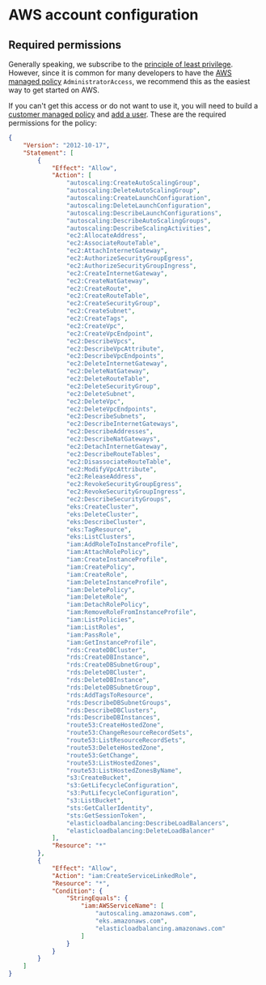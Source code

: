 # AWS account configuration

## Required permissions

Generally speaking, we subscribe to the [principle of least privilege](https://en.wikipedia.org/wiki/Principle_of_least_privilege).
However, since it is common for many developers to have the [AWS managed policy](https://docs.aws.amazon.com/IAM/latest/UserGuide/access_policies_managed-vs-inline.html#aws-managed-policies) `AdministratorAccess`, we recommend this as the easiest way to get started on AWS.

If you can't get this access or do not want to use it, you will need to build a [customer managed policy](https://docs.aws.amazon.com/IAM/latest/UserGuide/access_policies_managed-vs-inline.html#customer-managed-policies) and [add a user](https://docs.aws.amazon.com/IAM/latest/UserGuide/id_users_create.html).
These are the required permissions for the policy:

```json
{
    "Version": "2012-10-17",
    "Statement": [
        {
            "Effect": "Allow",
            "Action": [
                "autoscaling:CreateAutoScalingGroup",
                "autoscaling:DeleteAutoScalingGroup",
                "autoscaling:CreateLaunchConfiguration",
                "autoscaling:DeleteLaunchConfiguration",
                "autoscaling:DescribeLaunchConfigurations",
                "autoscaling:DescribeAutoScalingGroups",
                "autoscaling:DescribeScalingActivities",
                "ec2:AllocateAddress",
                "ec2:AssociateRouteTable",
                "ec2:AttachInternetGateway",
                "ec2:AuthorizeSecurityGroupEgress",
                "ec2:AuthorizeSecurityGroupIngress",
                "ec2:CreateInternetGateway",
                "ec2:CreateNatGateway",
                "ec2:CreateRoute",
                "ec2:CreateRouteTable",
                "ec2:CreateSecurityGroup",
                "ec2:CreateSubnet",
                "ec2:CreateTags",
                "ec2:CreateVpc",
                "ec2:CreateVpcEndpoint",
                "ec2:DescribeVpcs",
                "ec2:DescribeVpcAttribute",
                "ec2:DescribeVpcEndpoints",
                "ec2:DeleteInternetGateway",
                "ec2:DeleteNatGateway",
                "ec2:DeleteRouteTable",
                "ec2:DeleteSecurityGroup",
                "ec2:DeleteSubnet",
                "ec2:DeleteVpc",
                "ec2:DeleteVpcEndpoints",
                "ec2:DescribeSubnets",
                "ec2:DescribeInternetGateways",
                "ec2:DescribeAddresses",
                "ec2:DescribeNatGateways",
                "ec2:DetachInternetGateway",
                "ec2:DescribeRouteTables",
                "ec2:DisassociateRouteTable",
                "ec2:ModifyVpcAttribute",
                "ec2:ReleaseAddress",
                "ec2:RevokeSecurityGroupEgress",
                "ec2:RevokeSecurityGroupIngress",
                "ec2:DescribeSecurityGroups",
                "eks:CreateCluster",
                "eks:DeleteCluster",
                "eks:DescribeCluster",
                "eks:TagResource",
                "eks:ListClusters",
                "iam:AddRoleToInstanceProfile",
                "iam:AttachRolePolicy",
                "iam:CreateInstanceProfile",
                "iam:CreatePolicy",
                "iam:CreateRole",
                "iam:DeleteInstanceProfile",
                "iam:DeletePolicy",
                "iam:DeleteRole",
                "iam:DetachRolePolicy",
                "iam:RemoveRoleFromInstanceProfile",
                "iam:ListPolicies",
                "iam:ListRoles",
                "iam:PassRole",
                "iam:GetInstanceProfile",
                "rds:CreateDBCluster",
                "rds:CreateDBInstance",
                "rds:CreateDBSubnetGroup",
                "rds:DeleteDBCluster",
                "rds:DeleteDBInstance",
                "rds:DeleteDBSubnetGroup",
                "rds:AddTagsToResource",
                "rds:DescribeDBSubnetGroups",
                "rds:DescribeDBClusters",
                "rds:DescribeDBInstances",
                "route53:CreateHostedZone",
                "route53:ChangeResourceRecordSets",
                "route53:ListResourceRecordSets",
                "route53:DeleteHostedZone",
                "route53:GetChange",
                "route53:ListHostedZones",
                "route53:ListHostedZonesByName",
                "s3:CreateBucket",
                "s3:GetLifecycleConfiguration",
                "s3:PutLifecycleConfiguration",
                "s3:ListBucket",
                "sts:GetCallerIdentity",
                "sts:GetSessionToken",
                "elasticloadbalancing:DescribeLoadBalancers",
                "elasticloadbalancing:DeleteLoadBalancer"
            ],
            "Resource": "*"
        },
        {
            "Effect": "Allow",
            "Action": "iam:CreateServiceLinkedRole",
            "Resource": "*",
            "Condition": {
                "StringEquals": {
                    "iam:AWSServiceName": [
                        "autoscaling.amazonaws.com",
                        "eks.amazonaws.com",
                        "elasticloadbalancing.amazonaws.com"
                    ]
                }
            }
        }
    ]
}
```
